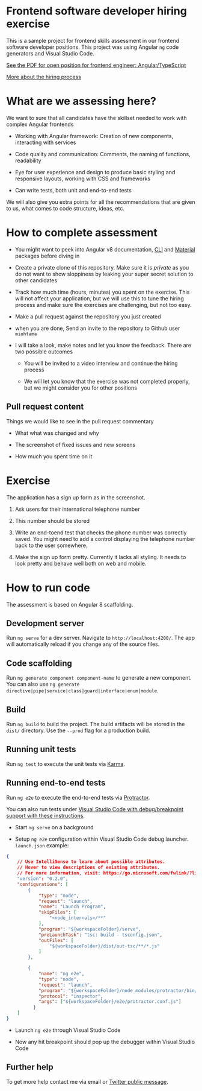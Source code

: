 # Frontend software developer hiring exercise

This is a sample project for frontend skills assessment in our frontend software developer positions. 
This project was using Angular `ng` code generators and Visual Studio Code.

[See the PDF for open position for frontend engineer: Angular/TypeScript](./frontend-engineer.pdf)

[More about the hiring process](https://github.com/miohtama/how-to-hire-developers)

# What are we assessing here?

We want to sure that all candidates have the skillset needed to work with complex Angular frontends

* Working with Angular framework: Creation of new components, interacting with services

* Code quality and communication: Comments, the naming of functions, readability

* Eye for user experience and design to produce basic styling and responsive layouts, working with CSS and frameworks

* Can write tests, both unit and end-to-end tests  

We will also give you extra points for all the recommendations that are given to us, what comes
to code structure, ideas, etc.

# How to complete assessment

* You might want to peek into Angular v8 documentation, [CLI](https://cli.angular.io/) and [Material](https://material.angular.io/) packages before diving in

* Create a private clone of this repository. Make sure it is *private* as you do not want to show sloppiness by leaking your super secret solution to other
  candidates

* Track how much time (hours, minutes) you spent on the exercise. This will not affect your application, but we will use this 
  to tune the hiring process and make sure the exercises are challenging, but not too easy.

* Make a pull request against the repository you just created 

* when you are done, Send an invite to the repository to Github user `miohtama`

* I will take a look, make notes and let you know the feedback. There are two possible outcomes

    - You will be invited to a video interview and continue the hiring process

    - We will let you know that the exercise was not completed properly, but we might consider you for other positions 

## Pull request content 

Things we would like to see in the pull request commentary

* What what was changed and why

* The screenshot of fixed issues and new screens

* How much you spent time on it

# Exercise

The application has a sign up form as in the screenshot.

1. Ask users for their international telephone number

2. This number should be stored 

3. Write an end-toend test that checks the phone number was correctly saved. You might need to add a control displaying the telephone number back to the user somewhere.

4. Make the sign up form pretty. Currently it lacks all styling. It needs to look pretty and behave well both on web and mobile.


# How to run code

The assessment is based on Angular 8 scaffolding. 

## Development server

Run `ng serve` for a dev server. Navigate to `http://localhost:4200/`. The app will automatically reload if you change any of the source files.

## Code scaffolding

Run `ng generate component component-name` to generate a new component. You can also use `ng generate directive|pipe|service|class|guard|interface|enum|module`.

## Build

Run `ng build` to build the project. The build artifacts will be stored in the `dist/` directory. Use the `--prod` flag for a production build.

## Running unit tests

Run `ng test` to execute the unit tests via [Karma](https://karma-runner.github.io).

## Running end-to-end tests

Run `ng e2e` to execute the end-to-end tests via [Protractor](http://www.protractortest.org/).

You can also run tests under [Visual Studio Code with debug/breakpoint support with these instructions](https://github.com/microsoft/vscode-recipes/tree/master/Angular-CLI#debug-end-to-end-tests).

* Start `ng serve` on a background

* Setup `ng e2e` configuration within Visual Studio Code debug launcher. `launch.json` example:

```json
{
    // Use IntelliSense to learn about possible attributes.
    // Hover to view descriptions of existing attributes.
    // For more information, visit: https://go.microsoft.com/fwlink/?linkid=830387
    "version": "0.2.0",
    "configurations": [
        {
            "type": "node",
            "request": "launch",
            "name": "Launch Program",
            "skipFiles": [
                "<node_internals>/**"
            ],
            "program": "${workspaceFolder}/serve",
            "preLaunchTask": "tsc: build - tsconfig.json",
            "outFiles": [
                "${workspaceFolder}/dist/out-tsc/**/*.js"
            ]
        },

        {
            "name": "ng e2e",
            "type": "node",
            "request": "launch",
            "program": "${workspaceFolder}/node_modules/protractor/bin/protractor",
            "protocol": "inspector",
            "args": ["${workspaceFolder}/e2e/protractor.conf.js"]
          }                
    ]
}
```

* Launch `ng e2e` through Visual Studio Code

* Now any hit breakpoint should pop up the debugger within Visual Studio Code

## Further help

To get more help contact me via email or [Twitter public message](https://twitter.com/moo9000).
